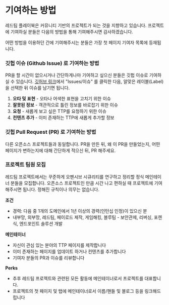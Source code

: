 # 기여하는 방법

레드팀 플레이북은 커뮤니티 기반의 프로젝트가 되는 것을 지향하고 있습니다. 프로젝트에 기여하실 분들은 다음의 방법을 통해 기여해주시면 감사하겠습니다.&#x20;

어떤 방법을 이용하던 간에 기여해주시는 분들은 가장 첫 페이지 기여자 목록에 등재됩니다.&#x20;

### 깃헙 이슈 (Github Issue) 로 기여하는 방법&#x20;

PR을 할 시간이 없으시거나 간단하게나마 기여하고 싶으신 분들은 깃헙 이슈로 기여하실 수 있습니다. [깃허브 링크](https://github.com/ChoiSG/kr-redteam-playbook)에서 "Issues/이슈" 를 클릭한 다음, 알맞은 레이블(Label)을 선택한 뒤 이슈를 남기면 됩니다.&#x20;

1. **오타 및 표현** - 오타나 어색한 표현을 고치기 위한 이슈&#x20;
2. **잘못된 정보** - 객관적으로 틀린 정보를 바로잡기 위한 이슈 &#x20;
3. **요청** - 새롭게 보고 싶은 TTP를 요청하기 위한 이슈&#x20;
4. **컨텐츠 추가** - 이미 존재하는 TTP에 새롭게 추가할 정보&#x20;

### 깃헙 Pull Request (PR) 로 기여하는 방법&#x20;

다른 오픈소스 프로젝트들과 동일합니다. PR을 만든 뒤, 왜 이 PR을 만들었는지, 어떤 페이지가 변하는지에 대해 간단하게 적으신 뒤, PR 해주세요.&#x20;

### 프로젝트 팀원 모집&#x20;

레드팀 프로젝트에서는 꾸준하게 오펜시브 시큐리티를 연구하고 정리할 정식 메인테이너 분들을 모집합니다. 오픈소스 프로젝트인 만큼 시간 나고 편하실 때 프로젝트에 기여해주시면 됩니다. 정해진 규칙이나 의무는 없습니다.

**조건**

* 경력: 다음 중 1개의 도메인에서 1년 이상의 경력(인턴십 인정)이 있으신 분
* 내부망, 외부망, 레드팀, 페이로드 제작, 게임해킹, 블루팀 - 보안관제, 리버싱, 포렌식, 엔드포인트 솔루션 개발&#x20;

**메인테이너**

* 자신이 관심 있는 분야의 TTP 페이지를 제작합니다
* 이미 존재하는 페이지를 업데이트 하거나 컨텐츠를 추가합니다
* 기여자 분들의 PR과 이슈를 리뷰합니다

**Perks**

* 추후 레드팀 프로젝트와 관련된 모든 활동에 메인테이너로서 프로젝트를 대표합니다.
* 프로젝트의 첫 페이지 및 탭에 메인테이너로서 이름/핸들 및 블로그 등을 링크해드립니다

